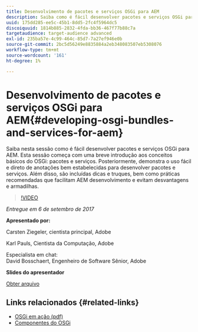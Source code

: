```yaml
---
title: Desenvolvimento de pacotes e serviços OSGi para AEM
description: Saiba como é fácil desenvolver pacotes e serviços OSGi para AEM. Esta sessão começa com uma breve introdução aos conceitos básicos do OSGi.
uuid: 175dd285-ee5c-45b1-8dd5-2fc4f5964dc5
discoiquuid: 1814b885-2832-4fda-bb36-467f77b88c7a
targetaudience: target-audience advanced
exl-id: 235ba57e-4c99-464c-85d7-7a27ef946e0b
source-git-commit: 2bc5d56249e8835884a2eb348083507eb5308076
workflow-type: tm+mt
source-wordcount: '161'
ht-degree: 1%

---
```


# Desenvolvimento de pacotes e serviços OSGi para AEM{#developing-osgi-bundles-and-services-for-aem}

Saiba nesta sessão como é fácil desenvolver pacotes e serviços OSGi para AEM. Esta sessão começa com uma breve introdução aos conceitos básicos do OSGi: pacotes e serviços. Posteriormente, demonstra o uso fácil e direto de anotações bem estabelecidas para desenvolver pacotes e serviços. Além disso, são incluídas dicas e truques, bem como práticas recomendadas que facilitam AEM desenvolvimento e evitam desvantagens e armadilhas.

>[!VIDEO](https://video.tv.adobe.com/v/19654/?quality=9)

*Entregue em 6 de setembro de 2017*

**Apresentado por:**

Carsten Ziegeler, cientista principal, Adobe

Karl Pauls, Cientista da Computação, Adobe

Especialista em chat:\
David Bosschaert, Engenheiro de Software Sênior, Adobe

**Slides do apresentador**

[Obter arquivo](assets/aem-gems-osgi-best-practices-090617.pdf)

## Links relacionados {#related-links}

* [OSGi em ação (pdf)](https://manning-content.s3.amazonaws.com/download/9/86fba2b-2ea2-48cc-855d-39e06df49ceb/OSGIiAsamplech1.pdf)
* [Componentes do OSGi](https://blog.osoco.de/2015/08/osgi-components-simply-simple-part-i/)